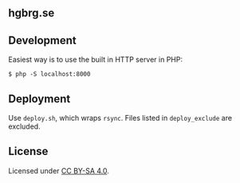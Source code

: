 hgbrg.se
--------

## Development

Easiest way is to use the built in HTTP server in PHP:

```
$ php -S localhost:8000
```

## Deployment

Use `deploy.sh`, which wraps `rsync`. Files listed in `deploy_exclude` are
excluded.

## License

Licensed under [CC BY-SA 4.0](http://creativecommons.org/licenses/by-sa/4.0/).

